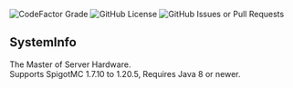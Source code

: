 ![CodeFactor Grade](https://img.shields.io/codefactor/grade/github/CMarcoo/SystemInfo)
![GitHub License](https://img.shields.io/github/license/CMarcoo/SystemInfo)
![GitHub Issues or Pull Requests](https://img.shields.io/github/issues/CMarcoo/SystemInfo)

## SystemInfo
The Master of Server Hardware. <br>
Supports SpigotMC 1.7.10 to 1.20.5, Requires Java 8 or newer.
